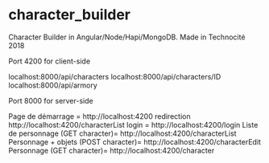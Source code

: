 # character_builder
Character Builder in Angular/Node/Hapi/MongoDB. Made in Technocité 2018

Port 4200 for client-side

localhost:8000/api/characters
localhost:8000/api/characters/ID
localhost:8000/api/armory


Port 8000 for server-side

Page de démarrage = http://localhost:4200 redirection http://localhost:4200/characterList
login = http://localhost:4200/login 
Liste de personnage (GET character)= http://localhost:4200/characterList
Personnage + objets (POST character)= http://localhost:4200/characterEdit
Personnage (GET character)=  http://localhost:4200/character
